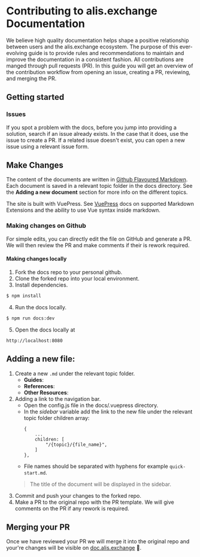 # Contributing to alis.exchange Documentation

We believe high quality documentation helps shape a positive relationship between users and the alis.exchange ecosystem. The purpose of this ever-evolving guide is to provide rules and recommendations to maintain and improve the documentation in a consistent fashion. All contributions are manged through pull requests (PR). In this guide you will get an overview of the contribution workflow from opening an issue, creating a PR, reviewing, and merging the PR.

## Getting started

### Issues

If you spot a problem with the docs, before you jump into providing a solution, search if an issue already exists. In the case that it does, use the issue to create a PR. If a related issue doesn't exist, you can open a new issue using a relevant issue form.

## Make Changes
The content of the documents are written in <a href="https://github.com/adam-p/markdown-here/wiki/Markdown-Cheatsheet" target="_blank">Github Flavoured Markdown</a>. Each document is saved in a relevant topic folder in the docs directory. See the **Adding a new document** section for more info on the different topics.

The site is built with VuePress. See <a href="https://vuepress.vuejs.org/guide/markdown.html" target="_blank">VuePress</a> docs on supported Markdown Extensions and the ability to use Vue syntax inside markdown.
### Making changes on Github

 For simple edits, you can directly edit the file on GitHub and generate a PR. We will then review the PR and make comments if their is rework required.
#### Making changes locally

1. Fork the docs repo to your personal github.
2. Clone the forked repo into your local environment.
3. Install dependencies.
```bash
$ npm install
```
4. Run the docs locally.
```bash
$ npm run docs:dev
```
5. Open the docs locally at 
```
http://localhost:8080
```
## Adding a new file:

1. Create a new `.md` under the relevant topic folder.
    - **Guides**: 
    - **References**: 
    - **Other Resources**: 
2. Adding a link to the navigation bar.
    - Open the config.js file in the docs/.vuepress directory. 
    - In the *sidebar* variable add the link to the new file under the relevant topic folder children array:
        ```
        {
            ...
            children: [
                "/{topic}/{file_name}",
            ]
        },
        ```
    - File names should be separated with hyphens for example `quick-start.md`.
    > The title of the document will be displayed in the sidebar.
3. Commit and push your changes to the forked repo.
4. Make a PR to the original repo with the PR template. We will give comments on the PR if any rework is required.

## Merging your PR

Once we have reviewed your PR we will merge it into the original repo and your're changes will be visible on <a href="https://docs.alis.exchange" target="_blank">doc.alis.exchange</a>   :tada:.
